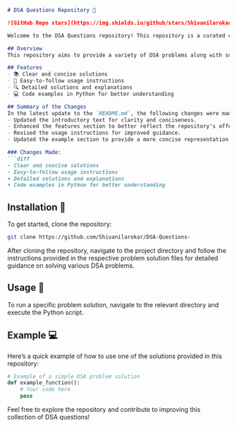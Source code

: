 ```markdown
# DSA Questions Repository 🚀

![GitHub Repo stars](https://img.shields.io/github/stars/Shivanilarokar/DSA-Questions-) ![GitHub forks](https://img.shields.io/github/forks/Shivanilarokar/DSA-Questions-) ![GitHub issues](https://img.shields.io/github/issues/Shivanilarokar/DSA-Questions-)

Welcome to the DSA Questions repository! This repository is a curated collection of Data Structures and Algorithms (DSA) problems along with solutions to enhance your problem-solving skills and understanding of DSA concepts.

## Overview
This repository aims to provide a variety of DSA problems along with solutions to help learners and enthusiasts improve their coding skills and conceptual understanding.

## Features
- 📚 Clear and concise solutions
- 📝 Easy-to-follow usage instructions
- 🔍 Detailed solutions and explanations
- 💻 Code examples in Python for better understanding

## Summary of the Changes
In the latest update to the `README.md`, the following changes were made:
- Updated the introductory text for clarity and conciseness.
- Enhanced the features section to better reflect the repository's offerings.
- Revised the usage instructions for improved guidance.
- Updated the example section to provide a more concise representation of problem solutions.

### Changes Made:
```diff
- Clear and concise solutions
- Easy-to-follow usage instructions
+ Detailed solutions and explanations
+ Code examples in Python for better understanding
```

## Installation 🚈
To get started, clone the repository:
```bash
git clone https://github.com/Shivanilarokar/DSA-Questions-
```
After cloning the repository, navigate to the project directory and follow the instructions provided in the respective problem solution files for detailed guidance on solving various DSA problems.

## Usage 📖
To run a specific problem solution, navigate to the relevant directory and execute the Python script. 

## Example 💻
Here’s a quick example of how to use one of the solutions provided in this repository:
```python
# Example of a simple DSA problem solution
def example_function():
    # Your code here
    pass
```

Feel free to explore the repository and contribute to improving this collection of DSA questions!
```